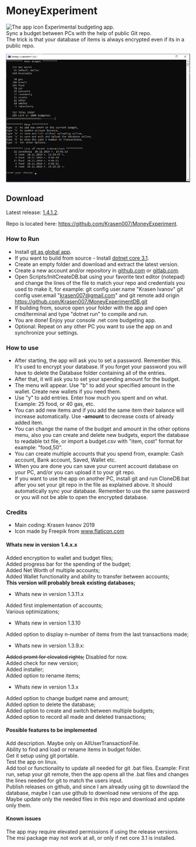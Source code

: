 # MoneyExperiment

<img src="MoneyExperiment/Resources/icon.ico" title="The app icon" width="64"/>
Experimental budgeting app. <br>
Sync a budget between PCs with the help of public Git repo. <br>
The trick is that your database of items is always encrypted even if its in a public repo. <br>

![Main view of the app.](MoneyExperiment/Resources/MainView.png)

## Download

Latest release: <a href="https://github.com/Krasen007/MoneyExperiment/releases">1.4.1.2</a>.  

Repo is located here: <a href="https://github.com/Krasen007/MoneyExperiment">https://github.com/Krasen007/MoneyExperiment</a>.

### How to Run

* Install [git as global app](https://git-scm.com/downloads).  
* If you want to build from source - Install [dotnet core 3.1](https://dotnet.microsoft.com/download/dotnet-core/3.1).  
* Create an empty folder and download and extract the latest version.  
* Create a new account and/or repository in [github.com](https://github.com/) or [gitlab.com](https://gitlab.com/).  
* Open Scripts/InitCreateDB.bat using your favorite text editor (notepad) and change the lines of the file to match your repo and credentials you used to make it, for example: git config user.name "Krasen Ivanov"
git config user.email "krasen007@gmail.com" and git remote add origin <https://github.com/Krasen007/MoneyExperimentDB.git>  
* If building from, source open your folder with the app and open cmd/terminal and type "dotnet run" to compile and run.  
* You are done! Enjoy your console .net core budgeting app.  
* Optional: Repeat on any other PC you want to use the app on and synchronize your settings.  

### How to use

* After starting, the app will ask you to set a password. Remember this. It's used to encrypt your database.
If you forget your password you will have to delete the Database folder containing all of the entries. <br>
* After that, it will ask you to set your spending amount for the budget.  
* The menu will appear. Use "b" to add your specified amount in the wallet. Create new wallets if you need them.
* Use "y" to add entries. Enter how much you spent and on what.  Example: 25 food, or 40 gas, etc.
* You can add new items and if you add the same item their balance will increase automatically. Use **-amount** to decrease costs of already added item.  
* You can change the name of the budget and amount in the other options menu, also you can create and delete new budgets, export the database to readable txt file, or import a budget.csv with "item, cost" format for example: "food,50".  
* You can create multiple accounts that you spend from, example: Cash account, Bank account, Saved, Wallet etc.  
* When you are done you can save your current account database on your PC, and/or you can upload it to your git repo.  
* If you want to use the app on another PC, install git and run CloneDB.bat after you set your git repo in the file as explained above. It should automatically sync your database. Remember to use the same password or you will not be able to open the encrypted database.  

### Credits

* Main coding: Krasen Ivanov 2019
* Icon made by Freepik from www.flaticon.com  

#### Whats new in version 1.4.x.x

Added encryption to wallet and budget files;  
Added progress bar for the spending of the budget;  
Added Net Worth of multiple accounts;  
Added Wallet functionality and ability to transfer between accounts;  
**This version will probably break existing databases;**  

* Whats new in version 1.3.11.x

Added first implementation of accounts;  
Various optimizations;  

* Whats new in version 1.3.10

Added option to display n-number of items from the last transactions made;  

* Whats new in version 1.3.9.x:  

<del>Added promt for elevated rights;</del> Disabled for now.  <br>
Added check for new version;  
Added installer;  
Added option to rename items;  

* Whats new in version 1.3.x  

Added option to change budget name and amount;  
Added option to delete the database;  
Added option to create and switch between multiple budgets;  
Added option to record all made and deleted transactions;  

#### Possible features to be implemented

Add description. Maybe only on AllUserTransactionFile.<br>
Ability to find and load or rename items in budget folder.<br>
Get it setup using git portable.<br>
Test the app on linux.<br>
Add tool or functionality to update all needed for git .bat files. Example: First run, setup your git remote, then the app opens all the .bat files and changes the lines needed for git to match the users input.<br>
Publish releases on github, and since I am already using git to downlaod the database, maybe I can use github to download new versions of the app. Maybe update only the needed files in this repo and download and update only them.

#### Known issues
The app may require elevated permissions if using the release versions.<br>
The msi package may not work at all, or only if net core 3.1 is installed.